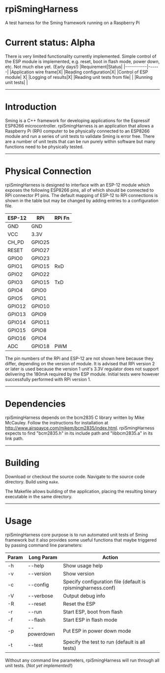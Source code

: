 # rpiSmingHarness
A test harness for the Sming framework running on a Raspberry Pi
# Current status: Alpha
There is very limited functionality currently implemented. Simple control of the ESP module is implemented, e.g. reset, boot in flash mode, power down, etc. Not much else yet. (Early days!)
|Requirement|Status|
|-----------|------|
|Application wire frame|X|
|Reading configuration|X|
|Control of ESP module| X|
|Logging of results|X|
|Reading unit tests from file| |
|Running unit tests| |

---
# Introduction
Sming is a C++ framework for developing applications for the Espressif ESP8266 microcontroller. rpiSmingHarness is an application that allows a Raspberry Pi (RPi) computer to be physically connected to an ESP8266 module and run a series of unit tests to validate Sming is error free. There are a number of unit tests that can be run purely within software but many functions need to be physically tested.

---
# Physical Connection
rpiSmingHarness is designed to interface with an ESP-12 module which exposes the following ESP8266 pins, all of which should be connected to RPi connector P1 pins. The default mapping of ESP-12 to RPi connections is shown in the table but may be changed by adding entries to a configuration file.

|ESP-12|RPi   |RPi Fn|
|------|------|-------|
|GND   |GND   |      |
|VCC   |3.3V  |      |
|CH_PD |GPIO25|      |
|RESET |GPIO27|      |
|GPIO0 |GPIO23|      |
|GPIO1 |GPIO15|RxD   |
|GPIO2 |GPIO22|      |
|GPIO3 |GPIO15|TxD   |
|GPIO4 |GPIO0 |      |
|GPIO5 |GPIO1 |      |
|GPIO12|GPIO10|      |
|GPIO13|GPIO9 |      |
|GPIO14|GPIO11|      |
|GPIO15|GPIO8 |      |
|GPIO16|GPIO4 |      |
|ADC   |GPIO18|PWM   |

The pin numbers of the RPi and ESP-12 are not shown here because they differ, depending on the version of module.
It is advised that RPi version 2 or later is used because the version 1 unit's 3.3V regulator does not support delivering the 180mA required by the ESP module. Initial tests were however successfully performed with RPi version 1.

---
# Dependencies
rpiSmingHarness depends on the bcm2835 C library written by Mike McCauley. Follow the instructions for installation at http://www.airspayce.com/mikem/bcm2835/index.html. rpiSmingHarness expects to find "bcm2835.h" in its include path and "libbcm2835.a" in its link path.

---
# Building
Download or checkout the source code.
Navigate to the source code directory.
Build using `make`.

The Makefile allows building of the application, placing the resulting binary executable in the same directory.

---
# Usage
rpiSmingHarness core purpose is to run automated unit tests of Sming framework but it also provides some useful functions that maybe triggered by passing command line parameters:

|Param|Long Param |Action                     |
|-----|-----------|---------------------------|
|-h   |--help     |Show usage help            |
|-v   |--version  |Show version               |
|-c   |--config   |Specify configuration file (default is rpismingharness.conf)|
|-V   |--verbose  |Output debug info          |
|-R   |--reset    |Reset the ESP              |
|-r   |--run      |Start ESP, boot from flash |
|-f   |--flash    |Start ESP in flash mode    |
|-p   |--powerdown|Put ESP in power down mode |
|-t   |--test     |Specify the test to run (default is all tests)|

Without any command line parameters, rpiSmingHarness will run through all unit tests. (_Not yet implemented!_)
